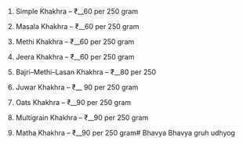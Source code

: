 1. Simple Khakhra – ₹__60 per 250 gram


2. Masala Khakhra – ₹__60 per 250 gram


3. Methi Khakhra – ₹__60 per 250 gram


4. Jeera Khakhra – ₹__60 per 250 gram


5. Bajri–Methi–Lasan Khakhra – ₹__80 per 250


6. Juwar Khakhra – ₹__ 90 per 250 gram


7. Oats Khakhra – ₹__90 per 250 gram


8. Multigrain Khakhra – ₹__90 per 250 gram


9. Matha Khakhra – ₹__90 per 250 gram# Bhavya
Bhavya gruh udhyog 
